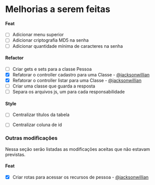 # Melhorias a serem feitas

#### Feat
- [ ] Adicionar menu superior
- [ ] Adicionar criptografia MD5 na senha
- [ ] Adicionar quantidade mínima de caracteres na senha

#### Refactor
- [ ] Criar gets e sets para a classe Pessoa
- [X] Refatorar o controller cadastro para uma Classe  - [@jacksonwillian](https://github.com/jacksonwillian)
- [X] Refatorar o controller listar para uma Classe  - [@jacksonwillian](https://github.com/jacksonwillian)
- [ ] Criar uma classe que guarda a resposta
- [ ] Separa os arquivos js, um para cada responsabilidade

#### Style
- [ ] Centralizar títulos da tabela
- [ ] Centralizar coluna de id


### Outras modificações
Nessa seção serão listadas as modificações aceitas que não estavam previstas.

#### Feat
- [X] Criar rotas para acessar os recursos de pessoa - [@jacksonwillian](https://github.com/jacksonwillian)